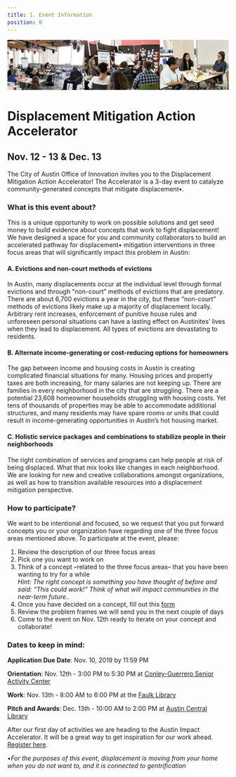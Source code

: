```yaml
---
title: 1. Event Information 
position: 0
---
```


![Action accelerator logo](/assets/img/projects/Displacement-Mitigation-Action-Accelerator/BANNERGITHUB.png)

# Displacement Mitigation Action Accelerator 

## Nov. 12 - 13 & Dec. 13 


The City of Austin Office of Innovation invites you to the Displacement Mitigation Action Accelerator! The Accelerator is a 3-day event to catalyze community-generated concepts that mitigate displacement•. 


### What is this event about? 

This is a unique opportunity to work on possible solutions and get seed money to build evidence about concepts that work to fight displacement! We have designed a space for you and community collaborators to build an accelerated pathway for displacement• mitigation interventions in three focus areas that will significantly impact this problem in Austin: 

#### A. Evictions and non-court methods of evictions
In Austin, many displacements occur at the individual level through formal evictions and through “non-court” methods of evictions that are predatory. There are about 6,700 evictions a year in the city, but these “non-court” methods of evictions likely make up a majority of displacement locally. Arbitrary rent increases, enforcement of punitive house rules and unforeseen personal situations can have a lasting effect on Austinites’ lives when they lead to displacement. All types of evictions are devastating to residents. 

#### B. Alternate income-generating or cost-reducing options for homeowners
The gap between income and housing costs in Austin is creating complicated financial situations for many. Housing prices and property taxes are both increasing, for many salaries are not keeping up. There are families in every neighborhood in the city that are struggling. There are a potential 23,608 homeowner households struggling with housing costs. Yet tens of thousands of properties may be able to accommodate additional structures, and many residents may have spare rooms or units that could result in income-generating opportunities in Austin’s hot housing market. 

#### C. Holistic service packages and combinations to stabilize people in their neighborhoods
The right combination of services and programs can help people at risk of being displaced. What that mix looks like changes in each neighborhood. We are looking for new and creative collaborations amongst organizations, as well as how to transition available resources into a displacement mitigation perspective.


### How to participate? 

We want to be intentional and focused, so we request that you put forward concepts you or your organization have regarding one of the three focus areas mentioned above. To participate at the event, please: 

1. Review the description of our three focus areas
2. Pick one you want to work on 
3. Think of a concept –related to the three focus areas– that you have been wanting to try for a while   
   *Hint: The right concept is something you have thought of before and said: “This could work!” Think of what will impact        communities in the near-term future..*
3. Once you have decided on a concept, fill out this [form](https://airtable.com/shrEN0R3acNq3SEpd)
4. Review the problem frames we will send you in the next couple of days
5. Come to the event on Nov. 12th ready to iterate on your concept and collaborate! 

### Dates to keep in mind: 

**Application Due Date**: Nov. 10, 2019 by 11:59 PM

**Orientation**: Nov. 12th - 3:00 PM to 5:30 PM at [Conley-Guerrero Senior Activity Center](https://goo.gl/maps/mcPU2PkwGbyiYf9Q9)

**Work**: Nov. 13th - 8:00 AM to 6:00 PM at the [Faulk Library](https://goo.gl/maps/MKcWtFfiREk1GdRK9)

**Pitch and Awards**: Dec. 13th - 10:00 AM to 2:00 PM at [Austin Central Library](https://goo.gl/maps/ERvKG8ofDHbj2VzR9) 



After our first day of activities we are heading to the Austin Impact Accelerator. It will be a great way to get inspiration for our work ahead. [Register here](https://go.impacthubaustin.com/accelerator-community-showcase-day).


•*For the purposes of this event, displacement is moving from your home when you do not want to, and it is connected to gentrification*

